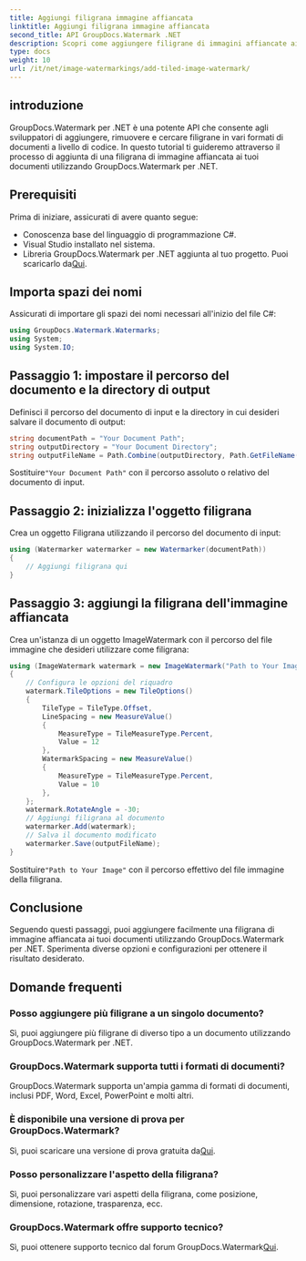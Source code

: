 ```yaml
---
title: Aggiungi filigrana immagine affiancata
linktitle: Aggiungi filigrana immagine affiancata
second_title: API GroupDocs.Watermark .NET
description: Scopri come aggiungere filigrane di immagini affiancate ai tuoi documenti utilizzando GroupDocs.Watermark per .NET. Facile, efficiente e personalizzabile.
type: docs
weight: 10
url: /it/net/image-watermarkings/add-tiled-image-watermark/
---
```

## introduzione
GroupDocs.Watermark per .NET è una potente API che consente agli sviluppatori di aggiungere, rimuovere e cercare filigrane in vari formati di documenti a livello di codice. In questo tutorial ti guideremo attraverso il processo di aggiunta di una filigrana di immagine affiancata ai tuoi documenti utilizzando GroupDocs.Watermark per .NET.
## Prerequisiti
Prima di iniziare, assicurati di avere quanto segue:
- Conoscenza base del linguaggio di programmazione C#.
- Visual Studio installato nel sistema.
- Libreria GroupDocs.Watermark per .NET aggiunta al tuo progetto. Puoi scaricarlo da[Qui](https://releases.groupdocs.com/Watermark/net/).

## Importa spazi dei nomi
Assicurati di importare gli spazi dei nomi necessari all'inizio del file C#:
```csharp
using GroupDocs.Watermark.Watermarks;
using System;
using System.IO;
```
## Passaggio 1: impostare il percorso del documento e la directory di output
Definisci il percorso del documento di input e la directory in cui desideri salvare il documento di output:
```csharp
string documentPath = "Your Document Path";
string outputDirectory = "Your Document Directory";
string outputFileName = Path.Combine(outputDirectory, Path.GetFileName(documentPath));
```
 Sostituire`"Your Document Path"` con il percorso assoluto o relativo del documento di input.
## Passaggio 2: inizializza l'oggetto filigrana
Crea un oggetto Filigrana utilizzando il percorso del documento di input:
```csharp
using (Watermarker watermarker = new Watermarker(documentPath))
{
    // Aggiungi filigrana qui
}
```
## Passaggio 3: aggiungi la filigrana dell'immagine affiancata
Crea un'istanza di un oggetto ImageWatermark con il percorso del file immagine che desideri utilizzare come filigrana:
```csharp
using (ImageWatermark watermark = new ImageWatermark("Path to Your Image"))
{
    // Configura le opzioni del riquadro
    watermark.TileOptions = new TileOptions()
    {
        TileType = TileType.Offset,
        LineSpacing = new MeasureValue()
        {
            MeasureType = TileMeasureType.Percent,
            Value = 12
        },
        WatermarkSpacing = new MeasureValue()
        {
            MeasureType = TileMeasureType.Percent,
            Value = 10
        },
    };
    watermark.RotateAngle = -30;
    // Aggiungi filigrana al documento
    watermarker.Add(watermark);
    // Salva il documento modificato
    watermarker.Save(outputFileName);
}
```
 Sostituire`"Path to Your Image"` con il percorso effettivo del file immagine della filigrana.

## Conclusione
Seguendo questi passaggi, puoi aggiungere facilmente una filigrana di immagine affiancata ai tuoi documenti utilizzando GroupDocs.Watermark per .NET. Sperimenta diverse opzioni e configurazioni per ottenere il risultato desiderato.
## Domande frequenti
### Posso aggiungere più filigrane a un singolo documento?
Sì, puoi aggiungere più filigrane di diverso tipo a un documento utilizzando GroupDocs.Watermark per .NET.
### GroupDocs.Watermark supporta tutti i formati di documenti?
GroupDocs.Watermark supporta un'ampia gamma di formati di documenti, inclusi PDF, Word, Excel, PowerPoint e molti altri.
### È disponibile una versione di prova per GroupDocs.Watermark?
 Sì, puoi scaricare una versione di prova gratuita da[Qui](https://releases.groupdocs.com/).
### Posso personalizzare l'aspetto della filigrana?
Sì, puoi personalizzare vari aspetti della filigrana, come posizione, dimensione, rotazione, trasparenza, ecc.
### GroupDocs.Watermark offre supporto tecnico?
 Sì, puoi ottenere supporto tecnico dal forum GroupDocs.Watermark[Qui](https://forum.groupdocs.com/c/watermark/19).